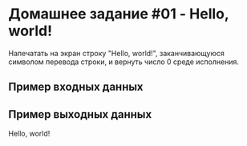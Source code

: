 # Домашнее задание #01 - Hello, world!

Напечатать на экран строку "Hello, world!", заканчивающуюся символом перевода строки, и вернуть число 0 среде исполнения.

## Пример входных данных

## Пример выходных данных

Hello, world!

